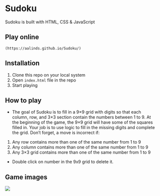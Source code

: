 # Sudoku

Sudoku is built with HTML, CSS & JavaScript

## Play online

```
(https://aalinds.github.io/Sudoku/)
```

## Installation

1. Clone this repo on your local system
2. Open `index.html` file in the repo
3. Start playing

## How to play

- The goal of Sudoku is to fill in a 9×9 grid with digits so that each column, row, and 3×3 section contain the numbers between 1 to 9. At the beginning of the game, the 9×9 grid will have some of the squares filled in. Your job is to use logic to fill in the missing digits and complete the grid. Don’t forget, a move is incorrect if:

1. Any row contains more than one of the same number from 1 to 9
2. Any column contains more than one of the same number from 1 to 9
3. Any 3×3 grid contains more than one of the same number from 1 to 9

- Double click on number in the 9x9 grid to delete it.

## Game images

![](../assets/images/app-launch.png)
